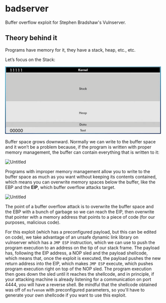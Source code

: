 # badserver
Buffer overflow exploit for Stephen Bradshaw's Vulnserver.

## Theory behind it
Programs have memory for it, they have a stack, heap, etc., etc.

Let’s focus on the Stack:

![memory1](https://github.com/shodanwashere/badserver/blob/main/img1.png?raw=true)

Buffer space grows downward. Normally we can write to the buffer space and it won’t be a problem because, if the program is written with proper memory management, the buffer can contain everything that is written to it:

![Untitled](https://s3-us-west-2.amazonaws.com/secure.notion-static.com/389ad78d-85b0-4009-bcfa-4d0bb0d3a8ea/Untitled.png)

Programs with improper memory management allow you to write to the buffer space as much as you want without keeping its contents contained, which means you can overwrite memory spaces below the buffer, like the EBP and the ******EIP******, which buffer overflow attacks target.

![Untitled](https://s3-us-west-2.amazonaws.com/secure.notion-static.com/ee7b51f2-9688-40c3-af63-ab6ddb6b390c/Untitled.png)

The point of a buffer overflow attack is to overwrite the buffer space and the EBP with a bunch of garbage so we can reach the EIP, then overwrite that pointer with a memory address that points to a piece of code (for our purposes, malicious code).

For this exploit (which has a preconfigured payload, but this can be edited on code), we take advantage of an unsafe dynamic link library on vulnserver which has a `JMP ESP` instruction, which we can use to push the program execution to an address on the tip of our stack frame. The payload has, following the EIP address, a NOP sled and the payload shellcode, which means that, once the exploit is executed, the payload pushes the new return address into the EIP, which makes `JMP ESP` execute, which pushes program execution right on top of the NOP sled. The program execution then goes down the sled until it reaches the shellcode, and in principle, if your attacking machine is already listening for a communication on port 4444, you will have a reverse shell. Be mindful that the shellcode obtained was off of `msfvenom` with preconfigured parameters, so you'll have to generate your own shellcode if you want to use this exploit.
